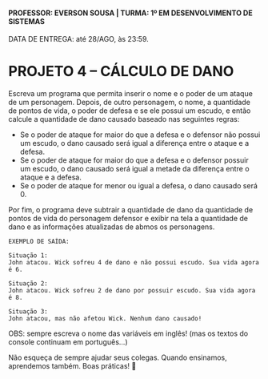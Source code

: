 #### PROFESSOR: EVERSON SOUSA | TURMA: 1º EM DESENVOLVIMENTO DE SISTEMAS

DATA DE ENTREGA: até 28/AGO, às 23:59.
# PROJETO 4 – CÁLCULO DE DANO

Escreva um programa que permita inserir o nome e o poder de um ataque de um personagem. Depois, de outro personagem, o nome, a quantidade de pontos de vida, o poder de defesa e se ele possui um escudo, e então calcule a quantidade de dano causado baseado nas seguintes regras:
- Se o poder de ataque for maior do que a defesa e o defensor não possui um escudo, o dano causado será igual a diferença entre o ataque e a defesa.
- Se o poder de ataque for maior do que a defesa e o defensor possuir um escudo, o dano causado será igual a metade da diferença entre o ataque e a defesa.
- Se o poder de ataque for menor ou igual a defesa, o dano causado será 0.

Por fim, o programa deve subtrair a quantidade de dano da quantidade de pontos de vida do personagem defensor e exibir na tela a quantidade de dano e as informações atualizadas de abmos os personagens.

```
EXEMPLO DE SAÍDA:

Situação 1:
John atacou. Wick sofreu 4 de dano e não possui escudo. Sua vida agora é 6.

Situação 2:
John atacou. Wick sofreu 2 de dano por possuir escudo. Sua vida agora é 8.

Situação 3:
John atacou, mas não afetou Wick. Nenhum dano causado!
```

OBS: sempre escreva o nome das variáveis em inglês! (mas os textos do console continuam em português...)

Não esqueça de sempre ajudar seus colegas. Quando ensinamos, aprendemos também.
Boas práticas! :call_me_hand: